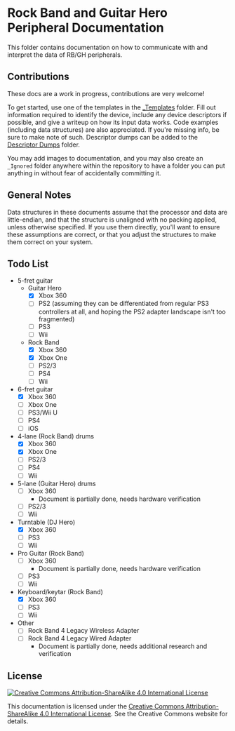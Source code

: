 # Rock Band and Guitar Hero Peripheral Documentation

This folder contains documentation on how to communicate with and interpret the data of RB/GH peripherals.

## Contributions

These docs are a work in progress, contributions are very welcome!

To get started, use one of the templates in the [_Templates](_Templates/) folder. Fill out information required to identify the device, include any device descriptors if possible, and give a writeup on how its input data works. Code examples (including data structures) are also appreciated. If you're missing info, be sure to make note of such. Descriptor dumps can be added to the [Descriptor Dumps](Descriptor%20Dumps/) folder.

You may add images to documentation, and you may also create an `_Ignored` folder anywhere within the repository to have a folder you can put anything in without fear of accidentally committing it.

## General Notes

Data structures in these documents assume that the processor and data are little-endian, and that the structure is unaligned with no packing applied, unless otherwise specified. If you use them directly, you'll want to ensure these assumptions are correct, or that you adjust the structures to make them correct on your system.

## Todo List

- 5-fret guitar
  - Guitar Hero
    - [x] Xbox 360
    - [ ] PS2 (assuming they can be differentiated from regular PS3 controllers at all, and hoping the PS2 adapter landscape isn't too fragmented)
    - [ ] PS3
    - [ ] Wii
  - Rock Band
    - [x] Xbox 360
    - [x] Xbox One
    - [ ] PS2/3
    - [ ] PS4
    - [ ] Wii
- 6-fret guitar
  - [x] Xbox 360
  - [ ] Xbox One
  - [ ] PS3/Wii U
  - [ ] PS4
  - [ ] iOS
- 4-lane (Rock Band) drums
  - [x] Xbox 360
  - [x] Xbox One
  - [ ] PS2/3
  - [ ] PS4
  - [ ] Wii
- 5-lane (Guitar Hero) drums
  - [ ] Xbox 360
    - Document is partially done, needs hardware verification
  - [ ] PS2/3
  - [ ] Wii
- Turntable (DJ Hero)
  - [x] Xbox 360
  - [ ] PS3
  - [ ] Wii
- Pro Guitar (Rock Band)
  - [ ] Xbox 360
    - Document is partially done, needs hardware verification
  - [ ] PS3
  - [ ] Wii
- Keyboard/keytar (Rock Band)
  - [x] Xbox 360
  - [ ] PS3
  - [ ] Wii
- Other
  - [ ] Rock Band 4 Legacy Wireless Adapter
  - [ ] Rock Band 4 Legacy Wired Adapter
    - Document is partially done, needs additional research and verification

## License

[![Creative Commons Attribution-ShareAlike 4.0 International License](https://i.creativecommons.org/l/by-sa/4.0/88x31.png)](https://creativecommons.org/licenses/by-sa/4.0/)

This documentation is licensed under the [Creative Commons Attribution-ShareAlike 4.0 International License](https://creativecommons.org/licenses/by-sa/4.0/). See the Creative Commons website for details.
